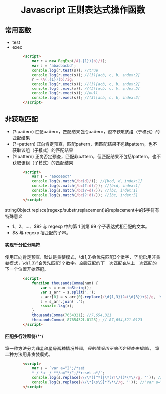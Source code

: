 <h1 align="center"> Javascript 正则表达式操作函数</h1>

常用函数
-

- test
- exec

```html
		<script>
			var r = new RegExp(/A(.{1})(b)/i);
			var s = 'abacbacbd';
			console.log(r.test(s)); //true
			console.log(r.exec(s)); //(3)[acb, c, b, index:2]
			r = /A(.{1})(b)/ig;
			console.log(r.exec(s)); //(3)[acb, c, b, index:2]
			console.log(r.exec(s)); //(3)[acb, c, b, index:5]
			console.log(r.exec(s)); //null
			console.log(r.exec(s)); //(3)[acb, c, b, index:2]
		</script>
```

非获取匹配
-

- (?:pattern) 匹配pattern，匹配结果包括pattern，但不获取该组（子模式）的匹配结果
- (?=pattern) 正向肯定预查，匹配pattern，但匹配结果不包括pattern，也不获取该组（子模式）的匹配结果
- (?!pattern) 正向否定预查，匹配非pattern，但匹配结果不包括!pattern，也不获取该组（子模式）的匹配结果

```html
		<script>
			var s = 'abcdebcf'
			console.log(s.match(/bc(d)/)); //[bcd, d, index:1]
			console.log(s.match(/bc(?:d)/)); //[bcd, index:1]
			console.log(s.match(/bc(?=d)/)); //[bc, index:1]
			console.log(s.match(/bc(?!d)/)); //[bc, index:5]
		</script>
```

stringObject.replace(regexp/substr,replacement)的replacement中的$字符有特殊意义

- $1、$2、...、$99 与 regexp 中的第 1 到第 99 个子表达式相匹配的文本。
- $& 与 regexp 相匹配的子串。

#### 实现千分位分隔符

使用正向肯定预查。默认是贪婪模式，\d{1,3}会优先匹配3个数字，'?'能启用非贪婪模式，\d{1,3}?会优先匹配1个数字。全局匹配的下一次匹配会从上一次匹配的下一个位置开始匹配。

```html
		<script>
			function thousandsComma(num) {
				var s = num.toString();
				var s_arr = s.split('.');
				s_arr[0] = s_arr[0].replace(/\d{1,3}(?=(\d{3})+$)/g, '$&,');
				s = s_arr.join('.');
				console.log(s);
			}
			thousandsComma(7654321); //7,654,321
			thousandsComma(-87654321.0123); //-87,654,321.0123
		</script>
```

#### 匹配多行注释符/**/

第一种方法分为非星和星号两种情况处理，*号的情况用正向否定预查来排除*/。
第二种方法用非贪婪模式。

```html
		<script>
			var s = `var a="2";/*set
			*-/-*a--/-**/a="*/";/*reset a*/`;
			console.log(s.replace(/\/\*([^*]|\*(?!\/))*\*\//g, '')); //'var a="2";a="*/";'
			console.log(s.replace(/\/\*[\s\S]*?\*\//g, '')); //'var a="2";a="*/";'
		</script>
```

